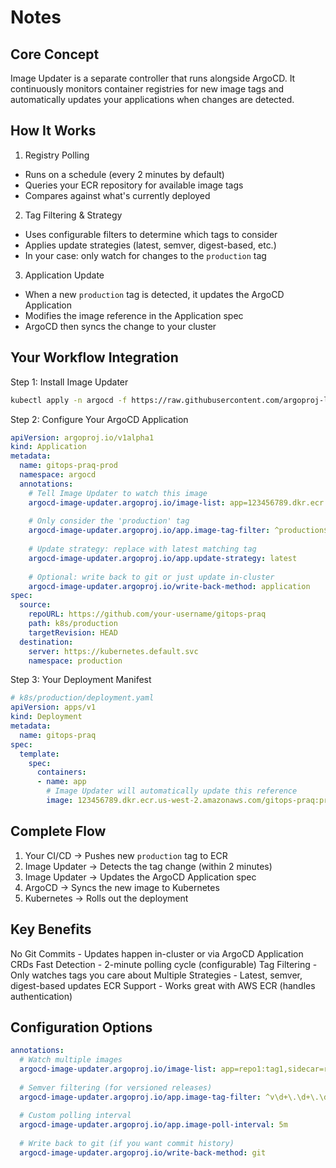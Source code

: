 # Notes

## Core Concept

Image Updater is a separate controller that runs alongside ArgoCD. It continuously monitors container registries for new image tags and automatically updates your applications when changes are detected.

## How It Works

1. Registry Polling
- Runs on a schedule (every 2 minutes by default)
- Queries your ECR repository for available image tags
- Compares against what's currently deployed

2. Tag Filtering & Strategy
- Uses configurable filters to determine which tags to consider
- Applies update strategies (latest, semver, digest-based, etc.)
- In your case: only watch for changes to the `production` tag

3. Application Update
- When a new `production` tag is detected, it updates the ArgoCD Application
- Modifies the image reference in the Application spec
- ArgoCD then syncs the change to your cluster

## Your Workflow Integration

Step 1: Install Image Updater
```bash
kubectl apply -n argocd -f https://raw.githubusercontent.com/argoproj-labs/argocd-image-updater/stable/manifests/install.yaml
```

Step 2: Configure Your ArgoCD Application
```yaml
apiVersion: argoproj.io/v1alpha1
kind: Application
metadata:
  name: gitops-praq-prod
  namespace: argocd
  annotations:
    # Tell Image Updater to watch this image
    argocd-image-updater.argoproj.io/image-list: app=123456789.dkr.ecr.us-west-2.amazonaws.com/gitops-praq
    
    # Only consider the 'production' tag
    argocd-image-updater.argoproj.io/app.image-tag-filter: ^production$
    
    # Update strategy: replace with latest matching tag
    argocd-image-updater.argoproj.io/app.update-strategy: latest
    
    # Optional: write back to git or just update in-cluster
    argocd-image-updater.argoproj.io/write-back-method: application
spec:
  source:
    repoURL: https://github.com/your-username/gitops-praq
    path: k8s/production
    targetRevision: HEAD
  destination:
    server: https://kubernetes.default.svc
    namespace: production
```

Step 3: Your Deployment Manifest
```yaml
# k8s/production/deployment.yaml
apiVersion: apps/v1
kind: Deployment
metadata:
  name: gitops-praq
spec:
  template:
    spec:
      containers:
      - name: app
        # Image Updater will automatically update this reference
        image: 123456789.dkr.ecr.us-west-2.amazonaws.com/gitops-praq:production
```

## Complete Flow

1. Your CI/CD → Pushes new `production` tag to ECR
2. Image Updater → Detects the tag change (within 2 minutes)
3. Image Updater → Updates the ArgoCD Application spec
4. ArgoCD → Syncs the new image to Kubernetes
5. Kubernetes → Rolls out the deployment

## Key Benefits

No Git Commits - Updates happen in-cluster or via ArgoCD Application CRDs
Fast Detection - 2-minute polling cycle (configurable)
Tag Filtering - Only watches tags you care about
Multiple Strategies - Latest, semver, digest-based updates
ECR Support - Works great with AWS ECR (handles authentication)

## Configuration Options

```yaml
annotations:
  # Watch multiple images
  argocd-image-updater.argoproj.io/image-list: app=repo1:tag1,sidecar=repo2:tag2
  
  # Semver filtering (for versioned releases)
  argocd-image-updater.argoproj.io/app.image-tag-filter: ^v\d+\.\d+\.\d+$
  
  # Custom polling interval
  argocd-image-updater.argoproj.io/app.image-poll-interval: 5m
  
  # Write back to git (if you want commit history)
  argocd-image-updater.argoproj.io/write-back-method: git
```
